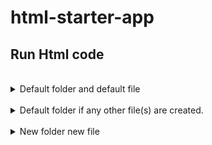 # html-starter-app

## Run Html code

<br>
<details>
  <summary>Default folder and default file</summary>

- Steps

  - Right click on the index.html file from left panel
  - Select Open with Live server option

- Initial Setup
  ![Default setup server ](https://api.prolabs.app/apps/readme/html/html-default-setup.png)

- Live Server Option
  ![Live server option ](https://api.prolabs.app/apps/readme/html/live-server-option.png)

- Browser View
![Browser view ](https://api.prolabs.app/apps/readme/html/default-browser-view.png)
</details>
<br>
<details>
  <summary> Default folder if any other file(s) are created.</summary>

- Steps

  - Right click on the index.html file from left panel
  - Select Open with Live server option
  - Add the file name to the url along with the extension

- Initial Setup
  ![Default setup server ](https://api.prolabs.app/apps/readme/html/default-setup-new-file.png)

- Live Server Option
  ![Live server option ](https://api.prolabs.app/apps/readme/html/live-server-option.png)

- Browser View
![Browser view ](https://api.prolabs.app/apps/readme/html/dafault-setup-new-file-live-server.png)
</details>
<br>
<details>
  <summary>New folder new file</summary>

- Steps

  - Right click on the index.html file from left panel
  - Select Open with Live server option
  - Add the folder name and file name to the url along with the extension

- Initial Setup
  ![Default setup server ](https://api.prolabs.app/apps/readme/html/new-folder-new-file.png)

- Live Server Option
  ![Live server option ](https://api.prolabs.app/apps/readme/html/live-server-option.png)

- Browser View
![Browser view ](https://api.prolabs.app/apps/readme/html/new-foler-new-file-browser.png)
</details>
